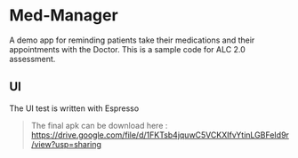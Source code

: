 # Med-Manager
A demo app for reminding patients take their medications and their appointments with the Doctor. This is a sample code for ALC 2.0 assessment.

## UI
The UI test is written with Espresso

> The final apk can be download here : <https://drive.google.com/file/d/1FKTsb4jquwC5VCKXIfvYtinLGBFeId9r/view?usp=sharing>
